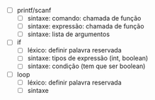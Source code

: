 - [ ] printf/scanf
  - [ ] sintaxe: comando: chamada de função
  - [ ] sintaxe: expressão: chamada de função
  - [ ] sintaxe: lista de argumentos
- [ ] if
  - [ ] léxico: definir palavra reservada
  - [ ] sintaxe: tipos de expressão (int, boolean)
  - [ ] sintaxe: condição (tem que ser boolean)
- [ ] loop
  - [ ] léxico: definir palavra reservada
  - [ ] sintaxe
